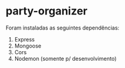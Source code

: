 # party-organizer

Foram instaladas as seguintes dependências:

1. Express
2. Mongoose
3. Cors
4. Nodemon (somente p/ desenvolvimento)
